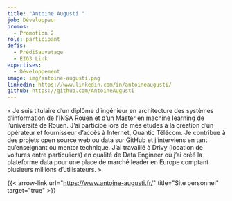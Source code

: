 ```yaml
---
title: "Antoine Augusti "
job: Développeur
promos:
  - Promotion 2
role: participant
defis:
  - PrédiSauvetage
  - EIG3 Link
expertises:
  - Développement
image: img/antoine-augusti.png
linkedin: https://www.linkedin.com/in/antoineaugusti/
github: https://github.com/AntoineAugusti
---
```


« Je suis titulaire d’un diplôme d’ingénieur en architecture des systèmes d’information de l’INSA Rouen et d’un Master en machine learning de l’université de Rouen. J’ai participé lors de mes études à la création d’un opérateur et fournisseur d’accès à Internet, Quantic Télécom. Je contribue à des projets open source web ou data sur GitHub et j’interviens en tant qu’enseignant ou mentor technique. J’ai travaillé à Drivy (location de voitures entre particuliers) en qualité de Data Engineer où j’ai créé la plateforme data pour une place de marché leader en Europe comptant plusieurs millions d’utilisateurs. »

{{< arrow-link url="https://www.antoine-augusti.fr/" title="Site personnel" target="true" >}}
